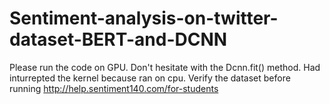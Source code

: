 # Sentiment-analysis-on-twitter-dataset-BERT-and-DCNN

Please run the code on GPU.
Don't hesitate with the Dcnn.fit() method. Had inturrepted the kernel because ran on cpu.
Verify the dataset before running http://help.sentiment140.com/for-students
